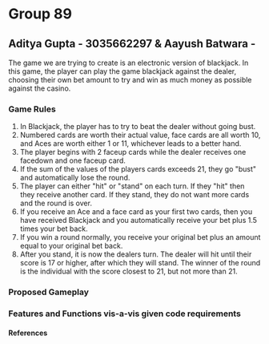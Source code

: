 # Group 89
## Aditya Gupta - 3035662297 & Aayush Batwara - 

The game we are trying to create is an electronic version of blackjack. In this game, the player can play the game blackjack against the dealer, choosing their own bet amount to try and win as much money as possible against the casino. 

### Game Rules
1. In Blackjack, the player has to try to beat the dealer without going bust.
2. Numbered cards are worth their actual value, face cards are all worth 10, and Aces are worth either 1 or 11, whichever leads to a better hand.
3. The player begins with 2 faceup cards while the dealer receives one facedown and one faceup card.
4. If the sum of the values of the players cards exceeds 21, they go "bust" and automatically lose the round.
5. The player can either "hit" or "stand" on each turn. If they "hit" then they receive another card. If they stand, they do not want more cards and the round is over.
6. If you receive an Ace and a face card as your first two cards, then you have received Blackjack and you automatically receive your bet plus 1.5 times your bet back.
7. If you win a round normally, you receive your original bet plus an amount equal to your original bet back.
8. After you stand, it is now the dealers turn. The dealer will hit until their score is 17 or higher, after which they will stand. The winner of the round is the individual with the score closest to 21, but not more than 21.


### Proposed Gameplay



### Features and Functions vis-a-vis given code requirements



#### References

